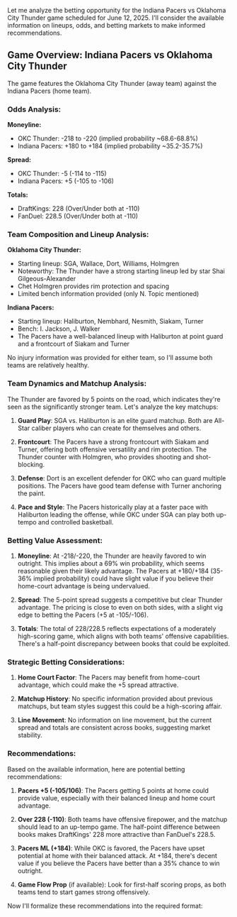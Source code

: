 Let me analyze the betting opportunity for the Indiana Pacers vs Oklahoma City Thunder game scheduled for June 12, 2025. I'll consider the available information on lineups, odds, and betting markets to make informed recommendations.

## Game Overview: Indiana Pacers vs Oklahoma City Thunder

The game features the Oklahoma City Thunder (away team) against the Indiana Pacers (home team).

### Odds Analysis:

**Moneyline:**
- OKC Thunder: -218 to -220 (implied probability ~68.6-68.8%)
- Indiana Pacers: +180 to +184 (implied probability ~35.2-35.7%)

**Spread:**
- OKC Thunder: -5 (-114 to -115)
- Indiana Pacers: +5 (-105 to -106)

**Totals:**
- DraftKings: 228 (Over/Under both at -110)
- FanDuel: 228.5 (Over/Under both at -110)

### Team Composition and Lineup Analysis:

**Oklahoma City Thunder:**
- Starting lineup: SGA, Wallace, Dort, Williams, Holmgren
- Noteworthy: The Thunder have a strong starting lineup led by star Shai Gilgeous-Alexander
- Chet Holmgren provides rim protection and spacing
- Limited bench information provided (only N. Topic mentioned)

**Indiana Pacers:**
- Starting lineup: Haliburton, Nembhard, Nesmith, Siakam, Turner
- Bench: I. Jackson, J. Walker
- The Pacers have a well-balanced lineup with Haliburton at point guard and a frontcourt of Siakam and Turner

No injury information was provided for either team, so I'll assume both teams are relatively healthy.

### Team Dynamics and Matchup Analysis:

The Thunder are favored by 5 points on the road, which indicates they're seen as the significantly stronger team. Let's analyze the key matchups:

1. **Guard Play**: SGA vs. Haliburton is an elite guard matchup. Both are All-Star caliber players who can create for themselves and others.

2. **Frontcourt**: The Pacers have a strong frontcourt with Siakam and Turner, offering both offensive versatility and rim protection. The Thunder counter with Holmgren, who provides shooting and shot-blocking.

3. **Defense**: Dort is an excellent defender for OKC who can guard multiple positions. The Pacers have good team defense with Turner anchoring the paint.

4. **Pace and Style**: The Pacers historically play at a faster pace with Haliburton leading the offense, while OKC under SGA can play both up-tempo and controlled basketball.

### Betting Value Assessment:

1. **Moneyline**: At -218/-220, the Thunder are heavily favored to win outright. This implies about a 69% win probability, which seems reasonable given their likely advantage. The Pacers at +180/+184 (35-36% implied probability) could have slight value if you believe their home-court advantage is being undervalued.

2. **Spread**: The 5-point spread suggests a competitive but clear Thunder advantage. The pricing is close to even on both sides, with a slight vig edge to betting the Pacers (+5 at -105/-106).

3. **Totals**: The total of 228/228.5 reflects expectations of a moderately high-scoring game, which aligns with both teams' offensive capabilities. There's a half-point discrepancy between books that could be exploited.

### Strategic Betting Considerations:

1. **Home Court Factor**: The Pacers may benefit from home-court advantage, which could make the +5 spread attractive.

2. **Matchup History**: No specific information provided about previous matchups, but team styles suggest this could be a high-scoring affair.

3. **Line Movement**: No information on line movement, but the current spread and totals are consistent across books, suggesting market stability.

### Recommendations:

Based on the available information, here are potential betting recommendations:

1. **Pacers +5 (-105/106)**: The Pacers getting 5 points at home could provide value, especially with their balanced lineup and home court advantage.

2. **Over 228 (-110)**: Both teams have offensive firepower, and the matchup should lead to an up-tempo game. The half-point difference between books makes DraftKings' 228 more attractive than FanDuel's 228.5.

3. **Pacers ML (+184)**: While OKC is favored, the Pacers have upset potential at home with their balanced attack. At +184, there's decent value if you believe the Pacers have better than a 35% chance to win outright.

4. **Game Flow Prop** (if available): Look for first-half scoring props, as both teams tend to start games strong offensively.

Now I'll formalize these recommendations into the required format: